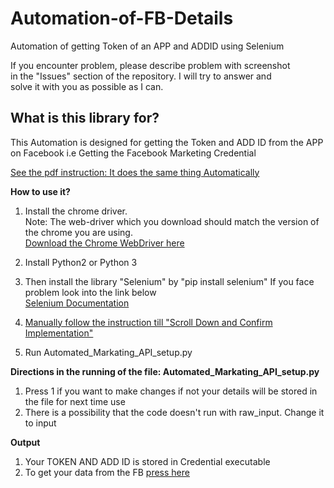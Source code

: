 # Automation-of-FB-Details
Automation of getting Token of an APP and ADDID using Selenium

If you encounter problem, please describe problem with screenshot  
in the "Issues" section of the repository. I will try to answer and  
solve it with you as possible as I can.

## What is this library for?
This Automation is designed for getting the Token and ADD ID from the APP on Facebook  i.e Getting the Facebook Marketing Credential

[See the pdf instruction: It does the same thing Automatically](https://github.com/Sherlockof96/Automation-of-FB-Details/blob/master/FB%20Marketing%20API%20Setup.pdf)  

**How to use it?**  

1. Install the chrome driver.<br> Note: The web-driver which you download should match the version of the chrome you are using. <br>
<a href="https://sites.google.com/a/chromium.org/chromedriver/downloads">Download the Chrome WebDriver here</a>

2. Install Python2 or Python 3

3. Then install the library "Selenium" by "pip install selenium" If you face problem look into the link below
<br> <a href="https://selenium-python.readthedocs.io/installation.html">Selenium Documentation</a>

4. [Manually follow the instruction till "Scroll Down and Confirm Implementation"](https://github.com/Sherlockof96/Automation-of-FB-Details/blob/master/FB%20Marketing%20API%20Setup.pdf)  

5. Run Automated_Markating_API_setup.py

**Directions in the running of the file: Automated_Markating_API_setup.py**

1. Press 1 if you want to make changes if not your details will be stored in the file for next time use
2. There is a possibility that the code doesn't run with raw_input. Change it to input 

**Output**

1. Your TOKEN AND ADD ID is stored in Credential executable
2. To get your data from the FB [press here](https://github.com/KangboLu/request-lib)
